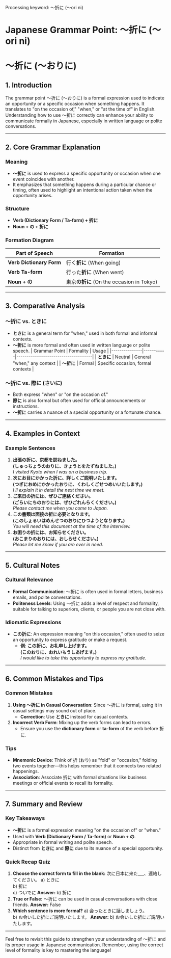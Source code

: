 Processing keyword: ～折に (〜ori ni)
# Japanese Grammar Point: ～折に (〜ori ni)
# ～折に (〜おりに)
## 1. Introduction
The grammar point ～折に (〜おりに) is a formal expression used to indicate an opportunity or a specific occasion when something happens. It translates to "on the occasion of," "when," or "at the time of" in English. Understanding how to use ～折に correctly can enhance your ability to communicate formally in Japanese, especially in written language or polite conversations.

---
## 2. Core Grammar Explanation
### Meaning
- **～折に** is used to express a specific opportunity or occasion when one event coincides with another.
- It emphasizes that something happens during a particular chance or timing, often used to highlight an intentional action taken when the opportunity arises.
### Structure
- **Verb (Dictionary Form / Ta-form) + 折に**
- **Noun + の + 折に**
### Formation Diagram
| Part of Speech          | Formation                         |
|-------------------------|-----------------------------------|
| **Verb Dictionary Form**| 行く**折に** (When going)           |
| **Verb Ta-form**        | 行った**折に** (When went)          |
| **Noun + の**           | 東京**の折に** (On the occasion in Tokyo) |
---
## 3. Comparative Analysis
### ～折に vs. ときに
- **ときに** is a general term for "when," used in both formal and informal contexts.
- **～折に** is more formal and often used in written language or polite speech.
| Grammar Point | Formality | Usage                               |
|---------------|-----------|-------------------------------------|
| **ときに**      | Neutral   | General "when," any context        |
| **～折に**      | Formal    | Specific occasion, formal contexts |
### ～折に vs. 際に (さいに)
- Both express "when" or "on the occasion of."
- **際に** is also formal but often used for official announcements or instructions.
- **～折に** carries a nuance of a special opportunity or a fortunate chance.
---
## 4. Examples in Context
### Example Sentences
1. **出張の折に、京都を訪ねました。  
   (しゅっちょうのおりに、きょうとをたずねました。)**  
   *I visited Kyoto when I was on a business trip.*
2. **次にお目にかかった折に、詳しくご説明いたします。  
   (つぎにおめにかかったおりに、くわしくごせつめいいたします。)**  
   *I'll explain it in detail the next time we meet.*
3. **ご来日の折には、ぜひご連絡ください。  
   (ごらいにちのおりには、ぜひごれんらくください。)**  
   *Please contact me when you come to Japan.*
4. **この書類は面接の折に必要となります。  
   (このしょるいはめんせつのおりにひつようとなります。)**  
   *You will need this document at the time of the interview.*
5. **お困りの折には、お知らせください。  
   (おこまりのおりには、おしらせください。)**  
   *Please let me know if you are ever in need.*
---
## 5. Cultural Notes
### Cultural Relevance
- **Formal Communication**: ～折に is often used in formal letters, business emails, and polite conversations.
- **Politeness Levels**: Using ～折に adds a level of respect and formality, suitable for talking to superiors, clients, or people you are not close with.
### Idiomatic Expressions
- **この折に**: An expression meaning "on this occasion," often used to seize an opportunity to express gratitude or make a request.
  - **例**: **この折に、お礼申し上げます。  
    (このおりに、おれいもうしあげます。)**  
    *I would like to take this opportunity to express my gratitude.*
---
## 6. Common Mistakes and Tips
### Common Mistakes
1. **Using ～折に in Casual Conversation**: Since ～折に is formal, using it in casual settings may sound out of place.
   - **Correction**: Use **ときに** instead for casual contexts.
2. **Incorrect Verb Form**: Mixing up the verb forms can lead to errors.
   - Ensure you use the **dictionary form** or **ta-form** of the verb before 折に.
### Tips
- **Mnemonic Device**: Think of 折 (おり) as "fold" or "occasion," folding two events together—this helps remember that it connects two related happenings.
- **Association**: Associate 折に with formal situations like business meetings or official events to recall its formality.
---
## 7. Summary and Review
### Key Takeaways
- **～折に** is a formal expression meaning "on the occasion of" or "when."
- Used with **Verb (Dictionary Form / Ta-form)** or **Noun + の**.
- Appropriate in formal writing and polite speech.
- Distinct from **ときに** and **際に** due to its nuance of a special opportunity.
### Quick Recap Quiz
1. **Choose the correct form to fill in the blank:**
   次に日本に来た___、連絡してください。
   a) ときに  
   b) 折に  
   c) ついでに
   **Answer:** b) 折に
2. **True or False:** ～折に can be used in casual conversations with close friends.
   **Answer:** False
3. **Which sentence is more formal?**
   a) 会ったときに話しましょう。  
   b) お会いした折にご説明いたします。
   **Answer:** b) お会いした折にご説明いたします。
---
Feel free to revisit this guide to strengthen your understanding of ～折に and its proper usage in Japanese communication. Remember, using the correct level of formality is key to mastering the language!
